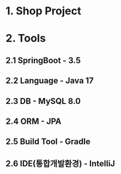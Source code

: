 # 1. Shop Project

# 2. Tools
## 2.1 SpringBoot - 3.5
## 2.2 Language - Java 17
## 2.3 DB - MySQL 8.0
## 2.4 ORM - JPA
## 2.5 Build Tool - Gradle
## 2.6 IDE(통합개발환경) - IntelliJ
